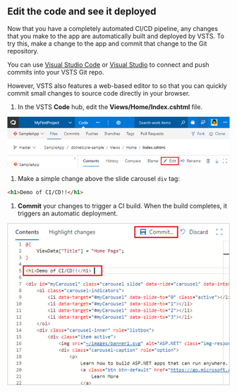 ## Edit the code and see it deployed

Now that you have a completely automated CI/CD pipeline, any changes that you make to the app are automatically built and deployed by VSTS. To try this, make a change to the app and commit that change to the Git repository.

You can use [Visual Studio Code](https://code.visualstudio.com/Docs/editor/versioncontrol) or [Visual Studio](../../git/tutorial/pushing.md) to connect and push commits into your VSTS Git repo.

However, VSTS also features a web-based editor to so that you can quickly commit small changes to source code directly in your browser.

1. In the VSTS **Code** hub, edit the **Views/Home/Index.cshtml** file.

 ![edit action in asp.net core view](_img/aspnet-core-code-edit-action.png)

1. Make a simple change above the slide carousel `div` tag:

 ```html
<h1>Demo of CI/CD!!</h1>
```

1. **Commit** your changes to trigger a CI build. When the build completes, it triggers an automatic deployment.

 ![change code in asp.net core view](_img/aspnet-core-code-change.png)